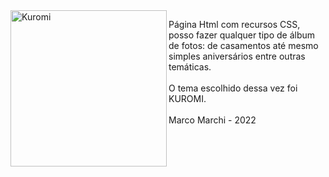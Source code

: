 <img align="left" width="250px" height="250px" src="https://www.icegif.com/wp-content/uploads/2021/09/icegif-65.gif" alt="Kuromi">
<p>Página Html com recursos CSS, posso fazer qualquer tipo de álbum de fotos: de casamentos até mesmo simples aniversários entre outras temáticas.
  <br>
  <br>
  O tema escolhido dessa vez foi KUROMI.
  <br>
    <br> Marco Marchi - 2022
 </p>


